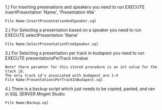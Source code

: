 1.) For inserting presenations and speakers you need to run EXECUTE insertPresentation 'Name', 'Presentation title'
	
	File Name:InsertPresentationAndSpeaker.sql
	
2.) For Selecting a presentation based on a speaker you need to run EXECUTE selectPresentation 'Name'
	
	File Name:SelectPresentationFromSpeaker.sql
	
3.) For Selecting a presentation per track in budapest you need to run EXECUTE presentationsPerTrack intvalue
	
	Note* there paramter for this stored procedure is an int value for the track id. 
	The only track id's associated with budapest are 1-4
	File Name:PresentationsPerTrackInBudapest.sql
	
4.) There is a backup script which just needs to be copied, pasted, and ran in SQL SERVER Mngmt Studio
	
	File Name:Backup.sql
	

